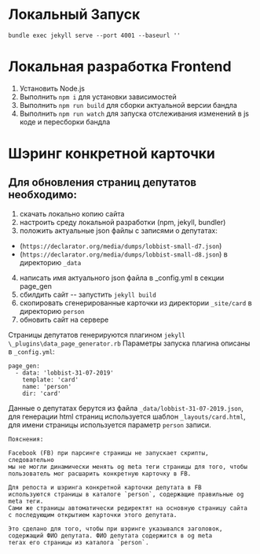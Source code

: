 # Локальный Запуск
`bundle exec jekyll serve --port 4001 --baseurl ''`

# Локальная разработка Frontend

1. Установить Node.js
2. Выполнить `npm i` для установки зависимостей
3. Выполнить `npm run build` для сборки актуальной версии бандла
4. Выполнить `npm run watch` для запуска отслеживания изменений в js коде и пересборки бандла

# Шэринг конкретной карточки
## Для обновления страниц депутатов необходимо:
1. скачать локально копию сайта 
2. настроить среду локальной разработки (npm, jekyll, bundler)
3. положить актуальные json файлы с записями о депутатах:
  - (`https://declarator.org/media/dumps/lobbist-small-d7.json`)
  - (`https://declarator.org/media/dumps/lobbist-small-d8.json`)
  в директорию `_data`
4. написать имя актуального json файла в _config.yml в секции page_gen
5. сбилдить сайт -- запустить `jekyll build`
6. скопировать сгенерированные карточки из директории `_site/card` в директорию `person`
7. обновить сайт на сервере

Страницы депутатов генерируются плагином  `jekyll` `\_plugins\data_page_generator.rb`
Параметры запуска плагина описаны в `_config.yml`:
```
page_gen:
  - data: 'lobbist-31-07-2019'  
    template: 'card' 
    name: 'person'   
    dir: 'card'
```   

Данные о депутатах берутся из файла `_data/lobbist-31-07-2019.json`, 
для генерации html страниц используется шаблон `_layouts/card.html`,
для имени страницы используется параметр `person` записи.

```
Пояснения:

Facebook (FB) при парсинге страницы не запускает скрипты, следовательно
мы не могли динамически менять og meta теги страницы для того, чтобы 
пользователь мог расшарить конкретную карточку в FB.

Для репоста и шэринга конкретной карточки депутата в FB 
используются страницы в каталоге `person`, содержащие правильные og meta теги.
Сами же страницы автоматически редиректят на основную страницу сайта 
с последующим открытием карточки этого депутата. 

Это сделано для того, чтобы при шэринге указывался заголовок, 
содержащий ФИО депутата. ФИО депутата содержится в og meta 
тегах его страницы из каталога `person`.
```

 
